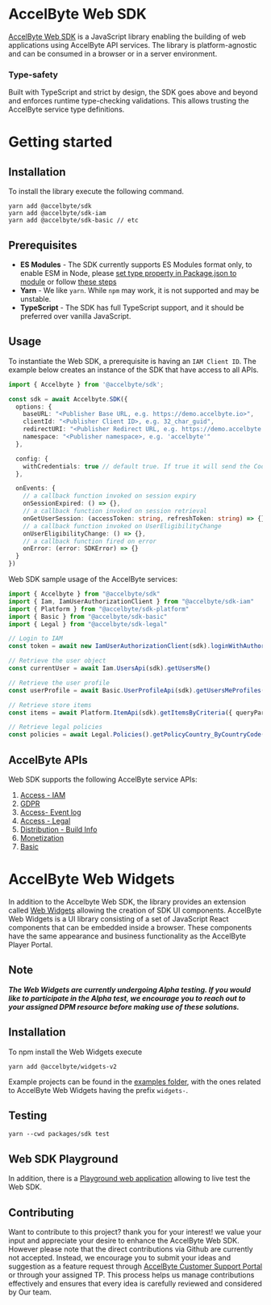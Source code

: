 # AccelByte Web SDK

[AccelByte Web SDK](https://development.accelbyte.io/web-sdk-playground/) is a JavaScript library enabling the building of web applications using AccelByte API services. The library is
platform-agnostic and can be consumed in a browser or in a server environment.

### Type-safety
Built with TypeScript and strict by design, the SDK goes above and beyond and enforces runtime type-checking validations. This allows trusting the AccelByte service type definitions.

# Getting started

## Installation

To install the library execute the following command.

```shell
yarn add @accelbyte/sdk
yarn add @accelbyte/sdk-iam
yarn add @accelbyte/sdk-basic // etc
```

## Prerequisites

* **ES Modules** - The SDK currently supports ES Modules format only, to enable ESM in Node, please [set type property in Package.json to module](https://nodejs.org/api/packages.html#type) or follow [these steps](https://nodejs.org/api/esm.html#enabling)
* **Yarn** - We like `yarn`. While `npm` may work, it is not supported and may be unstable.
* **TypeScript** - The SDK has full TypeScript support, and it should be preferred over vanilla JavaScript.

## Usage

To instantiate the Web SDK, a prerequisite is having an `IAM Client ID`. The example below creates an instance of the SDK
that have access to all APIs.

```typescript
import { Accelbyte } from '@accelbyte/sdk';

const sdk = await Accelbyte.SDK({
  options: {
    baseURL: "<Publisher Base URL, e.g. https://demo.accelbyte.io>",
    clientId: "<Publisher Client ID>, e.g. 32_char_guid",
    redirectURI: "<Publisher Redirect URL, e.g. https://demo.accelbyte.io>",
    namespace: "<Publisher namespace>, e.g. 'accelbyte'"
  },

  config: {
    withCredentials: true // default true. If true it will send the Cookie automatically
  },

  onEvents: {
    // a callback function invoked on session expiry
    onSessionExpired: () => {},
    // a callback function invoked on session retrieval
    onGetUserSession: (accessToken: string, refreshToken: string) => {},
    // a callback function invoked on UserEligibilityChange
    onUserEligibilityChange: () => {},
    // a callback function fired on error
    onError: (error: SDKError) => {}
  }
})
```

Web SDK sample usage of the AccelByte services:

```typescript
import { Accelbyte } from "@accelbyte/sdk"
import { Iam, IamUserAuthorizationClient } from "@accelbyte/sdk-iam"
import { Platform } from "@accelbyte/sdk-platform"
import { Basic } from "@accelbyte/sdk-basic"
import { Legal } from "@accelbyte/sdk-legal"

// Login to IAM
const token = await new IamUserAuthorizationClient(sdk).loginWithAuthorizationCode({code, codeVerifier})

// Retrieve the user object
const currentUser = await Iam.UsersApi(sdk).getUsersMe()

// Retrieve the user profile
const userProfile = await Basic.UserProfileApi(sdk).getUsersMeProfiles()

// Retrieve store items
const items = await Platform.ItemApi(sdk).getItemsByCriteria({ queryParams: { appType: 'GAME' } })

// Retrieve legal policies
const policies = await Legal.Policies().getPolicyCountry_ByCountryCode('US')
```

## AccelByte APIs

Web SDK supports the following AccelByte service APIs:

1. [Access - IAM](https://docs.accelbyte.io/api-explorer/?api=IAM)
2. [GDPR](https://docs.accelbyte.io/api-explorer/?api=GDPR)
3. [Access- Event log](https://docs.accelbyte.io/api-explorer/?api=Event%20Log)
4. [Access - Legal](https://docs.accelbyte.io/api-explorer/?api=Legal)
5. [Distribution - Build Info](https://docs.accelbyte.io/api-explorer/?api=Buildinfo)
6. [Monetization](https://docs.accelbyte.io/api-explorer/?api=Platform%20Store)
7. [Basic](https://docs.accelbyte.io/api-explorer/?api=Basic)

# AccelByte Web Widgets
In addition to the Accelbyte Web SDK, the library provides an extension called [Web Widgets](https://www.npmjs.com/package/@accelbyte/widgets-v2) allowing the creation of SDK UI components. AccelByte Web Widgets is a UI library consisting of a set of JavaScript React components that can be embedded inside a browser. These components have the same appearance and business functionality as the AccelByte Player Portal.

## Note

***The Web Widgets are currently undergoing Alpha testing. If you would like to participate in the Alpha test, we encourage you to reach out to your assigned DPM resource before making use of these solutions.***

## Installation

To npm install the Web Widgets execute

```shell
yarn add @accelbyte/widgets-v2
```

Example projects can be found in the [examples folder](./packages/examples), with the ones related to AccelByte Web Widgets having the prefix `widgets-`.

## Testing

```shell
yarn --cwd packages/sdk test
```

## Web SDK Playground

In addition, there is a [Playground web application](https://development.accelbyte.io/web-sdk-playground/) allowing to live test the Web SDK.

## Contributing

Want to contribute to this project? thank you for your interest! we value your input and appreciate your desire to enhance the AccelByte Web SDK. However please note that the direct contributions via Github are currently not accepted. Instead, we encourage you to submit your ideas and suggestion as a feature request through [AccelByte Customer Support Portal](https://accelbyte.atlassian.net/servicedesk/customer/portal/6) or through your assigned TP. This process helps us manage contributions effectively and ensures that every idea is carefully reviewed and considered by Our team.